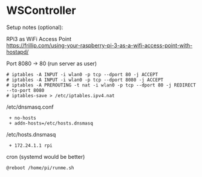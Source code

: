 # WSController

Setup notes (optional):

RPi3 as WiFi Access Point  
https://frillip.com/using-your-raspberry-pi-3-as-a-wifi-access-point-with-hostapd/

Port 8080 -> 80 (run server as user)
```
# iptables -A INPUT -i wlan0 -p tcp --dport 80 -j ACCEPT
# iptables -A INPUT -i wlan0 -p tcp --dport 8080 -j ACCEPT
# iptables -A PREROUTING -t nat -i wlan0 -p tcp --dport 80 -j REDIRECT --to-port 8080
# iptables-save > /etc/iptables.ipv4.nat
```
/etc/dnsmasq.conf
```
 + no-hosts
 + addn-hosts=/etc/hosts.dnsmasq
```
/etc/hosts.dnsmasq
```
 + 172.24.1.1 rpi
```
cron (systemd would be better)
```
@reboot /home/pi/runme.sh
```
